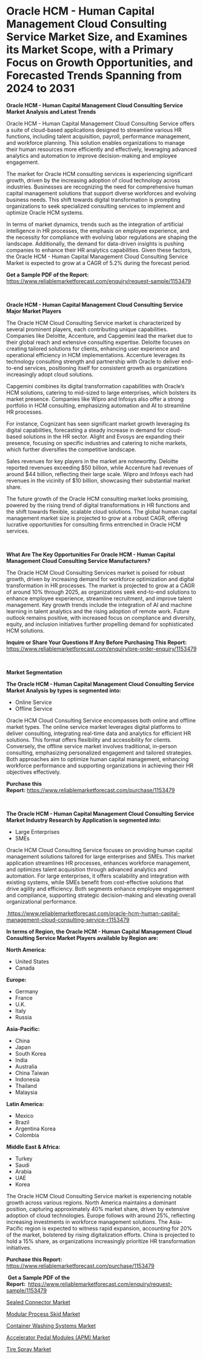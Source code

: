 <p><h1>Oracle HCM - Human Capital Management Cloud Consulting Service Market Size, and Examines its Market Scope, with a Primary Focus on Growth Opportunities, and Forecasted Trends Spanning from 2024 to 2031</h1></p><p><strong>Oracle HCM - Human Capital Management Cloud Consulting Service Market Analysis and Latest Trends</strong></p>
<p><p>Oracle HCM - Human Capital Management Cloud Consulting Service offers a suite of cloud-based applications designed to streamline various HR functions, including talent acquisition, payroll, performance management, and workforce planning. This solution enables organizations to manage their human resources more efficiently and effectively, leveraging advanced analytics and automation to improve decision-making and employee engagement.</p><p>The market for Oracle HCM consulting services is experiencing significant growth, driven by the increasing adoption of cloud technology across industries. Businesses are recognizing the need for comprehensive human capital management solutions that support diverse workforces and evolving business needs. This shift towards digital transformation is prompting organizations to seek specialized consulting services to implement and optimize Oracle HCM systems.</p><p>In terms of market dynamics, trends such as the integration of artificial intelligence in HR processes, the emphasis on employee experience, and the necessity for compliance with evolving labor regulations are shaping the landscape. Additionally, the demand for data-driven insights is pushing companies to enhance their HR analytics capabilities. Given these factors, the Oracle HCM - Human Capital Management Cloud Consulting Service Market is expected to grow at a CAGR of 5.2% during the forecast period.</p></p>
<p><strong>Get a Sample PDF of the Report:&nbsp;</strong> <a href="https://www.reliablemarketforecast.com/enquiry/request-sample/1153479?utm_campaign=1601&utm_medium=2&utm_source=Github&utm_content=ia&utm_term=19102024&utm_id=oracle-hcm-human-capital-management-cloud-consulting-service">https://www.reliablemarketforecast.com/enquiry/request-sample/1153479</a></p>
<p>&nbsp;</p>
<p><strong>Oracle HCM - Human Capital Management Cloud Consulting Service Major Market Players</strong></p>
<p><p>The Oracle HCM Cloud Consulting Service market is characterized by several prominent players, each contributing unique capabilities. Companies like Deloitte, Accenture, and Capgemini lead the market due to their global reach and extensive consulting expertise. Deloitte focuses on creating tailored solutions for clients, enhancing user experience and operational efficiency in HCM implementations. Accenture leverages its technology consulting strength and partnership with Oracle to deliver end-to-end services, positioning itself for consistent growth as organizations increasingly adopt cloud solutions.</p><p>Capgemini combines its digital transformation capabilities with Oracle’s HCM solutions, catering to mid-sized to large enterprises, which bolsters its market presence. Companies like Wipro and Infosys also offer a strong portfolio in HCM consulting, emphasizing automation and AI to streamline HR processes.</p><p>For instance, Cognizant has seen significant market growth leveraging its digital capabilities, forecasting a steady increase in demand for cloud-based solutions in the HR sector. Alight and Evosys are expanding their presence, focusing on specific industries and catering to niche markets, which further diversifies the competitive landscape.</p><p>Sales revenues for key players in the market are noteworthy. Deloitte reported revenues exceeding $50 billion, while Accenture had revenues of around $44 billion, reflecting their large scale. Wipro and Infosys each had revenues in the vicinity of $10 billion, showcasing their substantial market share.</p><p>The future growth of the Oracle HCM consulting market looks promising, powered by the rising trend of digital transformations in HR functions and the shift towards flexible, scalable cloud solutions. The global human capital management market size is projected to grow at a robust CAGR, offering lucrative opportunities for consulting firms entrenched in Oracle HCM services.</p></p>
<p>&nbsp;</p>
<p><strong>What Are The Key Opportunities For Oracle HCM - Human Capital Management Cloud Consulting Service Manufacturers?</strong></p>
<p><p>The Oracle HCM Cloud Consulting Services market is poised for robust growth, driven by increasing demand for workforce optimization and digital transformation in HR processes. The market is projected to grow at a CAGR of around 10% through 2025, as organizations seek end-to-end solutions to enhance employee experience, streamline recruitment, and improve talent management. Key growth trends include the integration of AI and machine learning in talent analytics and the rising adoption of remote work. Future outlook remains positive, with increased focus on compliance and diversity, equity, and inclusion initiatives further propelling demand for sophisticated HCM solutions.</p></p>
<p><strong>Inquire or Share Your Questions If Any Before Purchasing This Report:</strong> <a href="https://www.reliablemarketforecast.com/enquiry/pre-order-enquiry/1153479?utm_campaign=1601&utm_medium=2&utm_source=Github&utm_content=ia&utm_term=19102024&utm_id=oracle-hcm-human-capital-management-cloud-consulting-service">https://www.reliablemarketforecast.com/enquiry/pre-order-enquiry/1153479</a></p>
<p>&nbsp;</p>
<p><strong>Market Segmentation</strong></p>
<p><strong>The Oracle HCM - Human Capital Management Cloud Consulting Service Market Analysis by types is segmented into:</strong></p>
<p><ul><li>Online Service</li><li>Offline Service</li></ul></p>
<p><p>Oracle HCM Cloud Consulting Service encompasses both online and offline market types. The online service market leverages digital platforms to deliver consulting, integrating real-time data and analytics for efficient HR solutions. This format offers flexibility and accessibility for clients. Conversely, the offline service market involves traditional, in-person consulting, emphasizing personalized engagement and tailored strategies. Both approaches aim to optimize human capital management, enhancing workforce performance and supporting organizations in achieving their HR objectives effectively.</p></p>
<p><strong>Purchase this Report:&nbsp;</strong><a href="https://www.reliablemarketforecast.com/purchase/1153479?utm_campaign=1601&utm_medium=2&utm_source=Github&utm_content=ia&utm_term=19102024&utm_id=oracle-hcm-human-capital-management-cloud-consulting-service">https://www.reliablemarketforecast.com/purchase/1153479</a></p>
<p>&nbsp;</p>
<p><strong>The Oracle HCM - Human Capital Management Cloud Consulting Service Market Industry Research by Application is segmented into:</strong></p>
<p><ul><li>Large Enterprises</li><li>SMEs</li></ul></p>
<p><p>Oracle HCM Cloud Consulting Service focuses on providing human capital management solutions tailored for large enterprises and SMEs. This market application streamlines HR processes, enhances workforce management, and optimizes talent acquisition through advanced analytics and automation. For large enterprises, it offers scalability and integration with existing systems, while SMEs benefit from cost-effective solutions that drive agility and efficiency. Both segments enhance employee engagement and compliance, supporting strategic decision-making and elevating overall organizational performance.</p></p>
<p><a href="https://www.reliablemarketforecast.com/oracle-hcm-human-capital-management-cloud-consulting-service-r1153479?utm_campaign=1601&utm_medium=2&utm_source=Github&utm_content=ia&utm_term=19102024&utm_id=oracle-hcm-human-capital-management-cloud-consulting-service">&nbsp;https://www.reliablemarketforecast.com/oracle-hcm-human-capital-management-cloud-consulting-service-r1153479</a></p>
<p><strong>In terms of Region, the Oracle HCM - Human Capital Management Cloud Consulting Service Market Players available by Region are:</strong></p>
<p>
    <p> <strong> North America: </strong>
        <ul>
            <li>United States</li>
            <li>Canada</li>
        </ul>
        </p> 
    <p> <strong> Europe: </strong>
        <ul>
            <li>Germany</li>
            <li>France</li>
            <li>U.K.</li>
            <li>Italy</li>
            <li>Russia</li>
        </ul>
        </p> 
    <p> <strong> Asia-Pacific: </strong>
        <ul>
            <li>China</li>
            <li>Japan</li>
            <li>South Korea</li>
            <li>India</li>
            <li>Australia</li>
            <li>China Taiwan</li>
            <li>Indonesia</li>
            <li>Thailand</li>
            <li>Malaysia</li>
        </ul>
        </p> 
    <p> <strong> Latin America: </strong>
        <ul>
            <li>Mexico</li>
            <li>Brazil</li>
            <li>Argentina Korea</li>
            <li>Colombia</li>
        </ul>
        </p> 
    <p> <strong> Middle East & Africa: </strong>
        <ul>
            <li>Turkey</li>
            <li>Saudi</li>
            <li>Arabia</li>
            <li>UAE</li>
            <li>Korea</li>
        </ul>
    </p>
    </p>
<p><p>The Oracle HCM Cloud Consulting Service market is experiencing notable growth across various regions. North America maintains a dominant position, capturing approximately 40% market share, driven by extensive adoption of cloud technologies. Europe follows with around 25%, reflecting increasing investments in workforce management solutions. The Asia-Pacific region is expected to witness rapid expansion, accounting for 20% of the market, bolstered by rising digitalization efforts. China is projected to hold a 15% share, as organizations increasingly prioritize HR transformation initiatives.</p></p>
<p><strong>Purchase this Report: </strong><a href="https://www.reliablemarketforecast.com/purchase/1153479?utm_campaign=1601&utm_medium=2&utm_source=Github&utm_content=ia&utm_term=19102024&utm_id=oracle-hcm-human-capital-management-cloud-consulting-service">https://www.reliablemarketforecast.com/purchase/1153479</a></p>
<p>&nbsp;<strong>Get a Sample PDF of the Report:&nbsp;&nbsp;</strong><a href="https://www.reliablemarketforecast.com/enquiry/request-sample/1153479?utm_campaign=1601&utm_medium=2&utm_source=Github&utm_content=ia&utm_term=19102024&utm_id=oracle-hcm-human-capital-management-cloud-consulting-service">https://www.reliablemarketforecast.com/enquiry/request-sample/1153479</a></p>
<p><strong></strong></p>
<p><p><a href="https://www.linkedin.com/pulse/sealed-connector-market-pulse-7-expansion-blueprint-2024-2031-zcwle?utm_campaign=1601&utm_medium=2&utm_source=Github&utm_content=ia&utm_term=19102024&utm_id=oracle-hcm-human-capital-management-cloud-consulting-service">Sealed Connector Market</a></p><p><a href="https://www.linkedin.com/pulse/modular-process-skid-market-trends-insights-type-application-xscre?utm_campaign=1601&utm_medium=2&utm_source=Github&utm_content=ia&utm_term=19102024&utm_id=oracle-hcm-human-capital-management-cloud-consulting-service">Modular Process Skid Market</a></p><p><a href="https://www.linkedin.com/pulse/exploring-container-washing-systems-market-dynamics-global-trends-ks7qe?utm_campaign=1601&utm_medium=2&utm_source=Github&utm_content=ia&utm_term=19102024&utm_id=oracle-hcm-human-capital-management-cloud-consulting-service">Container Washing Systems Market</a></p><p><a href="https://github.com/LilianFaulkner65/Market-Research-Report-List-1/blob/main/accelerator-pedal-modules-apm-market.md?utm_campaign=1601&utm_medium=2&utm_source=Github&utm_content=ia&utm_term=19102024&utm_id=oracle-hcm-human-capital-management-cloud-consulting-service">Accelerator Pedal Modules (APM) Market</a></p><p><a href="https://www.linkedin.com/pulse/evaluating-global-tire-spray-market-trends-growth-opportunities-qsoue?utm_campaign=1601&utm_medium=2&utm_source=Github&utm_content=ia&utm_term=19102024&utm_id=oracle-hcm-human-capital-management-cloud-consulting-service">Tire Spray Market</a></p></p>